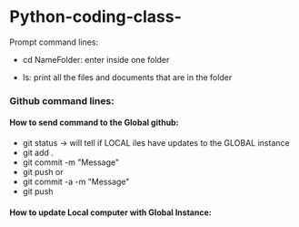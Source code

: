 # Python-coding-class-

Prompt command lines:

- cd NameFolder: enter inside one folder

- ls: print all the files and documents that are in the folder 

### Github command lines:
#### How to send command to the Global github:
- git status -> will tell if LOCAL iles have updates to the GLOBAL instance
- git add .
- git commit -m "Message"
- git push
or
- git commit -a -m "Message"
- git push
#### How to update Local computer with Global Instance:

